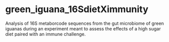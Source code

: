 # green_iguana_16SdietXimmunity
Analysis of 16S metaborcode sequences from the gut microbiome of green iguanas during an experiment meant to assess the effects of a high sugar diet paired with an immune challenge.
